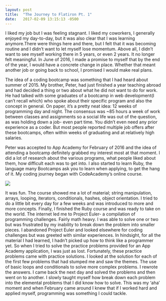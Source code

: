 ```yaml
---
layout: post
title:  "The Journey to Flatiron Pt. 1"
date:   2017-02-09 13:15:13 -0500
---
```



I liked my job but I was feeling stagnant. I liked my coworkers, I generally enjoyed my day-to-day, but it was also clear that I was learning anymore.There were things here and there, but I felt that it was becoming routine and I didn’t want to let myself lose momentum. Above all, I didn’t want to see myself working there in 5 years, or even 2 years. It no longer felt meaningful. In June of 2016, I made a promise to myself that by the end of the year, I would have a concrete change in place. Whether that meant another job or going back to school, I promised I would make real plans. 

The idea of a coding bootcamp was something that I had heard about summer of 2015. My brother, Peter, had just finished a year teaching abroad and had decided a thing or two about what he did not want to do for work. He had talked with some graduates of a bootcamp in web development(I can’t recall which) who spoke about their specific program and also the concept in general. On paper, it’s a pretty neat idea: 12 weeks of programming day and night. The consensus was ~85 hours a week of work between classes and assignments so a social life was out of the question, as was holding down a job- even part time. You didn’t even need any prior experience as a coder. But most people reported multiple job offers after these bootcamps, often within weeks of graduating and at relatively high salaries. 

Peter was accepted to App Academy for February of 2016 and the idea of attending a bootcamp definitely grabbed my interest most at that moment. I did a lot of research about the various programs, what people liked about them, how difficult each was to get into. I also started to learn Ruby, the language many Bootcamps ask you to learn when applying, to get the hang of it. My coding journey began with CodeAcademy’s online course. 

![](http://giphy.com/gifs/ruby-yr6hacGy4QKGY)

It was fun. The course showed me a lot of material; string manipulation, arrays, looping, iterators, conditionals, hashes, object orientation. I tried to do a little bit every day for a few weeks and was introduced to more and more concepts. Finally, I finished the Ruby course and was ready to take on the world. The internet led me to Project Euler- a compilation of programming challenges. Fairly math heavy. I was able to solve one or two but was frustrated by my inability to break down the problem into smaller pieces. I abandoned Project Euler and looked elsewhere for coding challenges but was greeted with similar experiences. In hindsight, for all the material I had learned, I hadn’t picked up how to think like a programmer yet. So when I tried to solve the practice problems provided for an App Academy application, I was just as lost. Fortunately, these practice problems came with practice solutions. I looked at the solution for each of the first few problems that had stumped me and saw the themes. The use of basic loops and conditionals to solve more complex problems. I rewrote the answers. I came back the next day and solved the problems and then went on to another. I slowly taught myself how break down each problem into the elemental problems that I did know how to solve. This was my ‘aha’ moment and when February came around I knew that if I worked hard and applied myself, programming was something I could tackle. 




